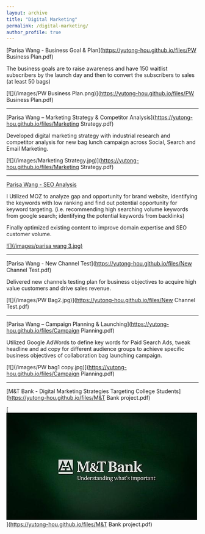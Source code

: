 ```yaml
---
layout: archive
title: "Digital Marketing"
permalink: /digital-marketing/
author_profile: true
---
```


[Parisa Wang - Business Goal & Plan](https://yutong-hou.github.io/files/PW Business Plan.pdf)

The business goals are to raise awareness and have 150 waitlist subscribers by the launch day and then to convert the subscribers to sales (at least 50 bags)

[![](/images/PW Business Plan.png)](https://yutong-hou.github.io/files/PW Business Plan.pdf)

---

[Parisa Wang – Marketing Strategy & Competitor Analysis](https://yutong-hou.github.io/files/Marketing Strategy.pdf)

Developed digital marketing strategy with industrial research and competitor analysis for new bag lunch campaign across Social, Search and Email Marketing.

[![](/images/Marketing Strategy.jpg)](https://yutong-hou.github.io/files/Marketing Strategy.pdf)

---

[Parisa Wang - SEO Analysis](https://yutong-hou.github.io/files/SEO.pdf)

I Utilized MOZ to analyze gap and opportunity for brand website, identifying the keywords with low ranking and find out potential opportunity for keyword targeting. (i.e. recommending high searching volume keywords from google search; identifying the potential keywords from backlinks)

Finally optimized existing content to improve domain expertise and SEO customer volume.


[![](/images/parisa wang 3.jpg)](https://yutong-hou.github.io/files/SEO.pdf)

---

[Parisa Wang - New Channel Test](https://yutong-hou.github.io/files/New Channel Test.pdf)

Delivered new channels testing plan for business objectives to acquire high value customers and drive sales revenue.

[![](/images/PW Bag2.jpg)](https://yutong-hou.github.io/files/New Channel Test.pdf)

---

[Parisa Wang – Campaign Planning & Launching](https://yutong-hou.github.io/files/Campaign Planning.pdf)

Utilized Google AdWords to define key words for Paid Search Ads, tweak headline and ad copy for different audience groups to achieve specific business objectives of collaboration bag launching campaign.


[![](/images/PW bag1 copy.jpg)](https://yutong-hou.github.io/files/Campaign Planning.pdf)

---

[M&T Bank - Digital Marketing Strategies Targeting College Students](https://yutong-hou.github.io/files/M&T Bank project.pdf)


[![](/images/mt-logo1-sm.jpg)](https://yutong-hou.github.io/files/M&T Bank project.pdf)